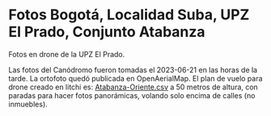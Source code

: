 # Fotos Bogotá, Localidad Suba, UPZ El Prado, Conjunto Atabanza

Fotos en drone de la UPZ El Prado.

Las fotos del Canódromo fueron tomadas el 2023-06-21 en las horas de la tarde.
La ortofoto quedó publicada en OpenAerialMap.
El plan de vuelo para drone creado en litchi es: [Atabanza-Oriente.csv](Atabanza-Oriente.csv) a 50 metros de altura, con paradas para hacer fotos panorámicas, volando solo encima de calles (no inmuebles).
